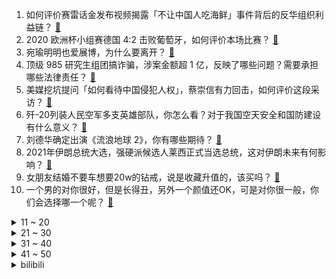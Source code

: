 1. 如何评价赛雷话金发布视频揭露「不让中国人吃海鲜」事件背后的反华组织利益链？ [:link:](https://www.zhihu.com/question/465827983)
2. 2020 欧洲杯小组赛德国 4:2 击败葡萄牙，如何评价本场比赛？ [:link:](https://www.zhihu.com/question/466062228)
3. 宛瑜明明也爱展博，为什么要离开？ [:link:](https://www.zhihu.com/question/443423809)
4. 顶级 985 研究生组团搞诈骗，涉案金额超 1 亿，反映了哪些问题？需要承担哪些法律责任？ [:link:](https://www.zhihu.com/question/465557339)
5. 美媒挖坑提问「如何看待中国侵犯人权」，蔡崇信有力回击，如何评价这段采访？ [:link:](https://www.zhihu.com/question/465932695)
6. 歼-20列装人民空军多支英雄部队，你怎么看？对于我国空天安全和国防建设有什么意义？ [:link:](https://www.zhihu.com/question/465781827)
7. 刘德华确定出演《流浪地球 2》，你有哪些期待？ [:link:](https://www.zhihu.com/question/465932631)
8. 2021年伊朗总统大选，强硬派候选人莱西正式当选总统，这对伊朗未来有何影响？ [:link:](https://www.zhihu.com/question/465948308)
9. 女朋友结婚不要车想要20w的钻戒，说是收藏升值的，该买吗？ [:link:](https://www.zhihu.com/question/460481721)
10. 一个男的对你很好，但是长得丑，另外一个颜值还OK，可是对你很一般，你们会选择哪一个呢？ [:link:](https://www.zhihu.com/question/463039719)
<details>
<summary>11 ~ 20</summary>

11. 如果回到100年前那个热血沸腾的革命年代，你最想体验谁的人生？ [:link:](https://www.zhihu.com/question/460118166)
12. 2020 欧洲杯死亡之组匈牙利 1:1 爆冷战平法国，如何评价本场比赛？ [:link:](https://www.zhihu.com/question/465967890)
13. 男生眼里的白月光是一个怎么样的存在？ [:link:](https://www.zhihu.com/question/277228908)
14. 四川暂停审批设立民办义务教育学校，释放了哪些信号？ [:link:](https://www.zhihu.com/question/465529577)
15. 一个努力让你变好的人，一个陪你玩陪你闹的人，如果是你们自己该怎么选择？ [:link:](https://www.zhihu.com/question/464726557)
16. 大学计算机专业，目前大二成绩不好，现面临分专业，计科，软工，大数据，物联网，网络工程，该选什么？ [:link:](https://www.zhihu.com/question/461632323)
17. 想要找到一份游戏开发的工作，Demo需要制作到什么程度才可以？ [:link:](https://www.zhihu.com/question/458749690)
18. 你认为电影名字起的最好的电影是哪部？ [:link:](https://www.zhihu.com/question/464066501)
19. 如何看待网传百度试用期员工因处罚 6 个虚假交易商家，被公司劝退一事？ [:link:](https://www.zhihu.com/question/465745130)
20. 如何跟男友或老公保持新鲜感？ [:link:](https://www.zhihu.com/question/323121337)
</details>
<details>
<summary>21 ~ 30</summary>

21. 如何看待江西一孕妇出车祸瘫痪，丈夫欲离婚？其中涉及哪些法律问题？ [:link:](https://www.zhihu.com/question/465900205)
22. 你认为最棒的前十位 iPad 应用是哪些？ [:link:](https://www.zhihu.com/question/34453138)
23. 为什么有的人不愿意买滚筒洗衣机？ [:link:](https://www.zhihu.com/question/393287010)
24. 真的没人吐槽卫生棉条难用么？ [:link:](https://www.zhihu.com/question/300142490)
25. 如何看待郑州一汽车销售公司举牌营销，表示「买车可以抱一下亲一下」？ [:link:](https://www.zhihu.com/question/465898157)
26. 对于刘亦菲的新剧《梦华录》，大家有什么看法? [:link:](https://www.zhihu.com/question/463716425)
27. 6 月 20 日起，离深出省须持 48 小时内核酸阴性证明，会带来哪些影响？当地防控情况如何？ [:link:](https://www.zhihu.com/question/466006647)
28. 假如我的头盖骨能零距离确保挡住7.62mm全威力弹，我能成为战神级别的士兵吗？ [:link:](https://www.zhihu.com/question/444459120)
29. 哈工大和北理工选择哪一个？ [:link:](https://www.zhihu.com/question/329076452)
30. 猫被人抱的时候，心里在想什么？ [:link:](https://www.zhihu.com/question/463390158)
</details>
<details>
<summary>31 ~ 40</summary>

31. 小戏骨系列值得被提倡吗？ [:link:](https://www.zhihu.com/question/354286546)
32. 时隔不到一年时间，马斯克决定把名下最后一套房产卖了，有哪些值得关注的信息？ [:link:](https://www.zhihu.com/question/465124442)
33. 八岁儿子一上午只写十个字，重庆 90 后妈妈吼骂儿子后内疚大哭，年轻家长育儿有哪些困境？如何更好解决？ [:link:](https://www.zhihu.com/question/465723069)
34. 作为一名牙科医生，你有哪些「一般人我都告诉他，可人家就是不听啊」的忠告？ [:link:](https://www.zhihu.com/question/56477060)
35. 2021 年 Steam 夏促时间定了，大家打算入手什么游戏呢？ [:link:](https://www.zhihu.com/question/456973633)
36. 深圳机场一餐饮人员核酸检测复核为阳性，之前曾接种疫苗，目前情况如何？ [:link:](https://www.zhihu.com/question/465742318)
37. 有没有可爱或者甜甜的情头？ [:link:](https://www.zhihu.com/question/391413854)
38. 为什么平方腊时死了那么多梁山好汉？ [:link:](https://www.zhihu.com/question/459476694)
39. 有那种很燃的句子吗？ [:link:](https://www.zhihu.com/question/457916101)
40. 如何看待调查组织报告显示，美国2020年共发布约1.5万炒作中国威胁论的报道，比前年增加57%? [:link:](https://www.zhihu.com/question/465877952)
</details>
<details>
<summary>41 ~ 50</summary>

41. 你小时候挨过最毒的打是因为什么？ [:link:](https://www.zhihu.com/question/387847644)
42. 怎么判断男生是否真心喜欢你？ [:link:](https://www.zhihu.com/question/431695365)
43. 大家能给我讲一个笑话吗？ [:link:](https://www.zhihu.com/question/464776360)
44. iPhone 有哪些非常有必要下载的 App？ [:link:](https://www.zhihu.com/question/28306141)
45. 哪类人适合学传播学、新闻学？ [:link:](https://www.zhihu.com/question/358819557)
46. 男生哪些行为代表他爱你？ [:link:](https://www.zhihu.com/question/460665781)
47. 中国动画《雪孩子》改编自日本神话吗？ [:link:](https://www.zhihu.com/question/465234646)
48. NBA 2020-21 赛季 76 人 104:99 力克老鹰进入抢七，如何评价这场比赛？ [:link:](https://www.zhihu.com/question/465879543)
49. 蜜雪冰城的主题曲为什么突然爆火了？洗脑的原因是什么？ [:link:](https://www.zhihu.com/question/464996660)
50. 你会选择和一个你不喜欢但喜欢你的人过一辈子还是一个人过一辈子? [:link:](https://www.zhihu.com/question/461105913)
</details><details>
<summary>bilibili</summary>

1. 【老番茄】史上最骚杀手(番外篇①) [:link:](//www.bilibili.com/video/BV1Jw411f7cW)
2. 在漫展cos艾伦问路人：为什么妈妈那天会被吃掉！？ [:link:](//www.bilibili.com/video/BV1So4y1y7ch)
3. 笑死！这玩意能骗我10w就离谱？？？ [:link:](//www.bilibili.com/video/BV13w411o7uZ)
4. 课 堂 请 勿 对 对 子 【第二季】1 [:link:](//www.bilibili.com/video/BV1KM4y1u7CX)
5. Super爱豆的笑容都没你的甜 > > 热爱105℃的灰原哀 [:link:](//www.bilibili.com/video/BV1E5411T75m)
6. 赌两个硬币，你没吃过这样的扣肉！ [:link:](//www.bilibili.com/video/BV1sU4y157cM)
7. 反转？黑化？课本里没告诉你的后续故事 [:link:](//www.bilibili.com/video/BV1XQ4y19764)
8. 历史时刻！中国人首次进入自己的空间站 [:link:](//www.bilibili.com/video/BV1QB4y1M7JJ)
9. 期 末 复 习 现 状 [:link:](//www.bilibili.com/video/BV16q4y1L7Up)
10. 阿 帕 奇 武 装 直 升 机【汽油桶快乐阴人流#13】 [:link:](//www.bilibili.com/video/BV1YK4y1u7AH)
<details>
<summary>11 ~ 20</summary>

11. 花整整一周时间制作梦寐以求的脆皮烤鸡，帅小伙终于成了！ [:link:](//www.bilibili.com/video/BV1m5411K7PH)
12. 【时代少年团】日常训练VLOG合集 [:link:](//www.bilibili.com/video/BV1Uo4y1y7pU)
13. 【凤凰传奇MV】预算不够的【我从草原来】 [:link:](//www.bilibili.com/video/BV1k54y1G7ts)
14. 大家好，我是中岛美嘉，初到B站，请多多关照！ [:link:](//www.bilibili.com/video/BV1HV411s7Wi)
15. 这些网站能颠覆你对“网页游戏”的认知！ [:link:](//www.bilibili.com/video/BV1dv411p7TA)
16. 与30多斤的巨大红海鳗大战300回合，帅小伙胜出，出锅后太香了 [:link:](//www.bilibili.com/video/BV1H54y1H7NT)
17. 【懂点儿啥】中国邮政心里的苦，你们知道吗？ [:link:](//www.bilibili.com/video/BV1nw411f7Yw)
18. 第二次月考成绩公布！ [:link:](//www.bilibili.com/video/BV15v411W7ff)
19. 硫 磺 岛 战 役【解说全覆盖27期】 [:link:](//www.bilibili.com/video/BV1K5411T7yZ)
20. 备孕9个月还没成功，我。。。。。。 [:link:](//www.bilibili.com/video/BV1bw411f7Nz)
</details>
<details>
<summary>21 ~ 30</summary>

21. 【唐诗逸x萨顶顶】舞若游龙，音如天籁，国家队神仙演绎！ [:link:](//www.bilibili.com/video/BV1Qb4y1d7N6)
22. 把蜜雪冰城改成古风 [:link:](//www.bilibili.com/video/BV1Zh411a7My)
23. 【多多xHanser】《怪物》翻唱 [:link:](//www.bilibili.com/video/BV1uw411f7iY)
24. 【暴走大事件第八季】10 胖胖本色出演诠释父爱如山倒，神秘大妈自曝身份雷翻王尼玛！（蓝） [:link:](//www.bilibili.com/video/BV1Dh411a7rX)
25. 离谱！华语乐坛热爱105°C的你！ [:link:](//www.bilibili.com/video/BV1qw411Z7Zy)
26. 快上车！还来得及！2021最强原创月，你少看了几部？【泛式】 [:link:](//www.bilibili.com/video/BV1ko4y1k7HA)
27. 终于拿《千本樱》来迫害爸妈了！结果弹断手的竟是我自己！ [:link:](//www.bilibili.com/video/BV1XU4y157Jr)
28. 在苏联抢劫是什么体验？【硬核狠人01】 [:link:](//www.bilibili.com/video/BV1qM4y1u79j)
29. 买了五款号称超级辣的泡面，混合在一起制作一款真正的最强辣面 [:link:](//www.bilibili.com/video/BV12f4y1877n)
30. 《哈利波特·学院印象曲系列》霍格沃兹 [:link:](//www.bilibili.com/video/BV1zV411s7H5)
</details>
<details>
<summary>31 ~ 40</summary>

31. 臭杠精 [:link:](//www.bilibili.com/video/BV1864y1r7a6)
32. 我把智障穿搭拍出了日销破万的效果！ [:link:](//www.bilibili.com/video/BV1Mv411W7rF)
33. 9分国产神剧！孙红雷的最强黑老大之路！经典大戏《征服》第一期 [:link:](//www.bilibili.com/video/BV17U4y1G7Mk)
34. 饮茶哥：总之！我要保住这份工！ [:link:](//www.bilibili.com/video/BV1654y1G7r8)
35. 一年瘦了120斤的秘密，我总结了X条减肥真相！ [:link:](//www.bilibili.com/video/BV16U4y157DU)
36. 【莓用良品】让我们一起重新定义bilibili小电视 [:link:](//www.bilibili.com/video/BV1vq4y1L7Bm)
37. 真·电音 JOJO [:link:](//www.bilibili.com/video/BV1Uq4y1L7CF)
38. 旗袍yyds [:link:](//www.bilibili.com/video/BV18o4y1k7Cd)
39. 童年最难通关的双人游戏 最终结局究竟是什么？ [:link:](//www.bilibili.com/video/BV1Zo4y1y77C)
40. 【黑胶】周杰伦《夜曲》超级王炸神曲！封神之夜的恐惧！ [:link:](//www.bilibili.com/video/BV1DQ4y197oS)
</details>
<details>
<summary>41 ~ 50</summary>

41. 最好看的国货潮鞋都在这！搭汉服意外绝配？15套换装直呼过瘾 [:link:](//www.bilibili.com/video/BV18X4y1A7Ek)
42. 108一份的花露水味早茶？这就是月入百万的朋友推荐的米其林二星吗！【凭啥这么贵ep27】 [:link:](//www.bilibili.com/video/BV1Zf4y187zP)
43. 我--一个把黑虎阿福模仿到极致的JK [:link:](//www.bilibili.com/video/BV1Bh411a7at)
44. 探访中科院南海所的珊瑚实验室 [:link:](//www.bilibili.com/video/BV1Uy4y1u7x3)
45. 华农兄弟：家里来了新朋友，烤一只鸭子，准备点特别节目招待他 [:link:](//www.bilibili.com/video/BV1P64y197Ao)
46. 将整条鱼肉放进180℃的油锅，竟然膨胀成小炸蛋？？！ [:link:](//www.bilibili.com/video/BV1j5411T76N)
47. 夹子音还能带电？ [:link:](//www.bilibili.com/video/BV1YX4y1A761)
48. 罗翔老师那些醍醐灌顶的金句 [:link:](//www.bilibili.com/video/BV1my4y1u71Q)
49. 155/100斤 小个子梨形身材挑战超性感辣妹裙 当场辣哭！ [:link:](//www.bilibili.com/video/BV1BK4y1u7Qw)
50. 蜜雪冰城⚡京剧版⚡ [:link:](//www.bilibili.com/video/BV13w411o7Yn)
</details>
<details>
<summary>51 ~ 60</summary>

51. 如 果 《 亮 剑 》 要 拍 电 影.... [:link:](//www.bilibili.com/video/BV1gw411f7JU)
52. 女声日语版《热爱105°C的你》最甜日语填词❤️ [:link:](//www.bilibili.com/video/BV1jK4y197Au)
53. “我的猫好像网恋了” [:link:](//www.bilibili.com/video/BV1HX4y1A7cG)
54. 热 爱 105 度 水 猴 子 [:link:](//www.bilibili.com/video/BV16o4y1y7Zq)
55. 拜托三连了！这绝对是全B站最用心（没有之一）的PR公开课程，耗时千余小时开发！ [:link:](//www.bilibili.com/video/BV1K64y1r7pp)
56. 哒 咩 哟 ~ [:link:](//www.bilibili.com/video/BV1o64y167qq)
57. ❌ / 茧 [:link:](//www.bilibili.com/video/BV1Bv411p7xM)
58. 当大爷开口时，没有一个冤种是无辜的！ [:link:](//www.bilibili.com/video/BV1oh411a7yA)
59. 【溜溜哥】一年之约！200W红旗H9开改！ [:link:](//www.bilibili.com/video/BV1Co4y1y7P2)
60. 周深一镜到底像拍音乐电影 | B站夏日毕业歌会【6.20晚8点】 [:link:](//www.bilibili.com/video/BV1EK4y197wF)
</details>
<details>
<summary>61 ~ 70</summary>

61. B-2：我不要面子的吗！【人肉飞控】挑战B-2幽灵战略轰炸机 [:link:](//www.bilibili.com/video/BV1p44y1B7jB)
62. 云缨完整语音：这张嘴连曜都自愧不如！她甚至还要把主宰烤着吃！ [:link:](//www.bilibili.com/video/BV1qg411g7jH)
63. 全网1000w粉丝UP主向粉丝求婚，她会答应吗？ [:link:](//www.bilibili.com/video/BV1ny4y1g7xq)
64. 谭谈交通最后一期：终章，以吻封缄 [:link:](//www.bilibili.com/video/BV1rg411g78t)
65. 救命！蜜雪冰城的玩具太魔性了！ [:link:](//www.bilibili.com/video/BV1D64y1r7b8)
66. 刀客塔，醒醒，我们学会中文了！ [:link:](//www.bilibili.com/video/BV1cM4y1u7jr)
67. 孽缘！咱俩真是孽缘 [:link:](//www.bilibili.com/video/BV1wM4y1u7L7)
68. 不经历风雨，怎能见彩虹。 [:link:](//www.bilibili.com/video/BV1if4y187Du)
69. 江西2位“夺刀少年”，因救全车人错过高考，现在如何了？ [:link:](//www.bilibili.com/video/BV18B4y1M7DM)
70. 【原神小剧场】阳光，沙滩，还有炸弹！ [:link:](//www.bilibili.com/video/BV1kK4y1u7KA)
</details>
<details>
<summary>71 ~ 80</summary>

71. 【warma/怒九】因为我们太菜了，干脆躲猫猫吧！ [:link:](//www.bilibili.com/video/BV1to4y1k7yp)
72. 《心 机 猫》豆瓣8.0，猫的心机能深到什么程度？ [:link:](//www.bilibili.com/video/BV1aw411f7ip)
73. 治好强迫症！乐高世界的巧克力蛋糕让人莫名馋【定格动画】 [:link:](//www.bilibili.com/video/BV1444y1B7Wd)
74. 《热爱10500000000000000°C的你》 [:link:](//www.bilibili.com/video/BV19o4y1y7xE)
75. 这很合理 中国空间站操作界面都是中文 [:link:](//www.bilibili.com/video/BV1g64y1d7EZ)
76. 尺度生猛又大胆，季季封神不烂尾，最强美剧《绝命毒师》第三季1-4 [:link:](//www.bilibili.com/video/BV1AK4y1G7mA)
77. 复仇！可 莉 不 要 [:link:](//www.bilibili.com/video/BV17y4y1g7bA)
78. 睡桥洞一定要知道这些知识点！关键时刻能留一条小命 [:link:](//www.bilibili.com/video/BV1Eg411g7bt)
79. 没有超能力，毁掉一座城！他才是DC最强 [:link:](//www.bilibili.com/video/BV1EM4y1u74k)
80. 买来重达300斤的南瓜品种南瓜王！没想到这是给猪吃的！ [:link:](//www.bilibili.com/video/BV1Vy4y1g7ug)
</details>
<details>
<summary>81 ~ 90</summary>

81. 甩掉6斤纯脂肪，干掉顽固小肚子，家用燃脂训练 [:link:](//www.bilibili.com/video/BV14X4y1A789)
82. 国家出手了：重点打击5类“饭圈”乱象！ [:link:](//www.bilibili.com/video/BV1gM4y1u7pt)
83. 你们问我为啥吃不胖？一个很容易长胖的美食博主一年到底经历了什么 [:link:](//www.bilibili.com/video/BV1Qb4y1d7S1)
84. 深入大凉山悬崖村，对比中美扶贫区别在哪？ [:link:](//www.bilibili.com/video/BV13v411W7B6)
85. 【1900】大决战风云再起，功德林名场面总动员《决战之后》精讲 上篇 [:link:](//www.bilibili.com/video/BV1y5411K7sD)
86. 你管这叫开胃菜？那这胃得多黑暗啊？原神海岛地图解构【膨胀说】 [:link:](//www.bilibili.com/video/BV1sy4y1g7sj)
87. 社死现场！对《蜜雪冰城》店员唱主题曲，店员把鞋都抠破了 [:link:](//www.bilibili.com/video/BV1E5411T7WL)
88. 我的世界 末日100天 极限生存 EP1 [:link:](//www.bilibili.com/video/BV1LB4y1M7VK)
89. 【百万填词】用起风了打开袁隆平、吴孟超两位国士的一生 [:link:](//www.bilibili.com/video/BV1B44y1B79p)
90. 厨师长交作业“蒜蓉小龙虾”，惨遭伯爷吐槽味道安逸但毛多肉少 [:link:](//www.bilibili.com/video/BV1Jb4y1o7zD)
</details>
<details>
<summary>91 ~ 100</summary>

91. 平时上课VS上公开课 [:link:](//www.bilibili.com/video/BV1nq4y1L72U)
92. 毕业后到底会经历什么？没人告诉你的事！我踩过哪些坑？ [:link:](//www.bilibili.com/video/BV1Qb4y1d7Fr)
93. 心机怪单曲《心疼哥哥》 全新版本 [:link:](//www.bilibili.com/video/BV1ov411p7Bw)
94. 【罗云熙】全程高能！不要做挑战，惩罚竟然是跳宅舞？ [:link:](//www.bilibili.com/video/BV1x64y1r7Tr)
95. 不心动挑战 #100000期 [:link:](//www.bilibili.com/video/BV1oK4y137Uq)
96. 后悔了！把工作室改造了之后大家都不想上班了！ [:link:](//www.bilibili.com/video/BV17X4y1A7wY)
97. 读过毛选和鲁迅全集的AI，会写出什么样的高考作文？【觉醒年代x人工智能】 [:link:](//www.bilibili.com/video/BV1aw411f7G9)
98. 结束五条悟的第二天，又被围堵了。。 [:link:](//www.bilibili.com/video/BV1G64y1r7QW)
99. 相亲的男人有多自信，江南七怪让你感受窒息的诱惑 [:link:](//www.bilibili.com/video/BV1Cg411g7ZS)
100. 如果你手腕上的纹身就是你战斗时的武器 [:link:](//www.bilibili.com/video/BV18g411g7Z6)
</details></details>